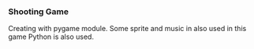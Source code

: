 ### Shooting Game
Creating with pygame module. Some sprite and music in also used in this game
Python is also used.